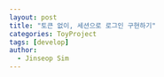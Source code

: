 ```yaml
---
layout: post
title: "토큰 없이, 세션으로 로그인 구현하기"
categories: ToyProject
tags: [develop]
author:
  - Jinseop Sim
---
```

